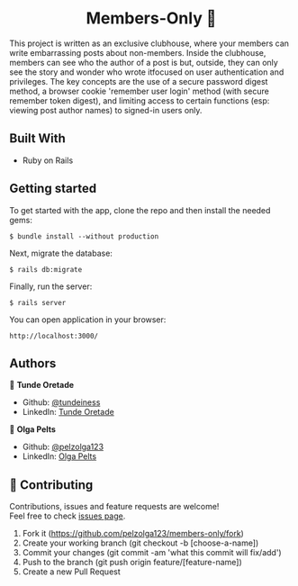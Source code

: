 <h1 align="center">Members-Only 👋</h1>

This project is written as an exclusive clubhouse, where your members can write embarrassing posts about non-members. Inside the clubhouse, members can see who the author of a post is but, outside, they can only see the story and wonder who wrote itfocused on user authentication and privileges. The key concepts are the use of a secure password digest method, a browser cookie 'remember user login' method (with secure remember token digest), and limiting access to certain functions (esp: viewing post author names) to signed-in users only. 

## Built With
* Ruby on Rails

## Getting started

To get started with the app, clone the repo and then install the needed gems:

```$ bundle install --without production```

Next, migrate the database:

```$ rails db:migrate```

Finally, run the server:

```$ rails server```

You can open application in your browser:

```http://localhost:3000/```

## Authors

👤 **Tunde Oretade**
   - Github: [@tundeiness](https://github.com/tundeiness)
   - LinkedIn: [Tunde Oretade](https://www.linkedin.com/in/tundeoretade/)
   
👤 **Olga Pelts**
   - Github: [@pelzolga123](https://github.com/pelzolga123)
   - LinkedIn: [Olga Pelts](https://www.linkedin.com/in/olga-pelts/)

## 🤝 Contributing

Contributions, issues and feature requests are welcome!<br />Feel free to check [issues page](https://github.com/pelzolga123/members-only/issues).

1. Fork it (https://github.com/pelzolga123/members-only/fork)
2. Create your working branch (git checkout -b [choose-a-name])
3. Commit your changes (git commit -am 'what this commit will fix/add')
4. Push to the branch (git push origin feature/[feature-name])
5. Create a new Pull Request
